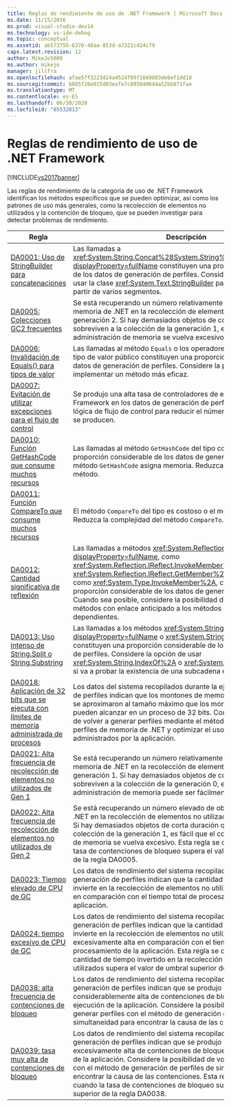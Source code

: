 ```yaml
---
title: Reglas de rendimiento de uso de .NET Framework | Microsoft Docs
ms.date: 11/15/2016
ms.prod: visual-studio-dev14
ms.technology: vs-ide-debug
ms.topic: conceptual
ms.assetid: ab573755-6370-48aa-853d-a7321c424c79
caps.latest.revision: 12
author: MikeJo5000
ms.author: mikejo
manager: jillfra
ms.openlocfilehash: afae57f3223d24a4524f89f1669883de6ef1dd18
ms.sourcegitcommit: b885f26e015d03eafe7c885040644a52bb071fae
ms.translationtype: MT
ms.contentlocale: es-ES
ms.lasthandoff: 06/30/2020
ms.locfileid: "85532813"
---
```

# <a name="net-framework-usage-performance-rules"></a>Reglas de rendimiento de uso de .NET Framework
[!INCLUDE[vs2017banner](../includes/vs2017banner.md)]

Las reglas de rendimiento de la categoría de uso de .NET Framework identifican los métodos específicos que se pueden optimizar, así como los patrones de uso más generales, como la recolección de elementos no utilizados y la contención de bloqueo, que se pueden investigar para detectar problemas de rendimiento.  
  
|Regla|Descripción|  
|-|-|  
|[DA0001: Uso de StringBuilder para concatenaciones](../profiling/da0001-use-stringbuilder-for-concatenations.md)|Las llamadas a <xref:System.String.Concat%28System.String%2CSystem.String%29?displayProperty=fullName> constituyen una proporción considerable de los datos de generación de perfiles. Considere la posibilidad de usar la clase <xref:System.Text.StringBuilder> para construir cadenas a partir de varios segmentos.|  
|[DA0005: Colecciones GC2 frecuentes](../profiling/da0005-frequent-gc2-collections.md)|Se está recuperando un número relativamente elevado de objetos de memoria de .NET en la recolección de elementos no utilizados de la generación 2. Si hay demasiados objetos de corta duración que sobreviven a la colección de la generación 1, es fácil que el coste de administración de memoria se vuelva excesivo.|  
|[DA0006: Invalidación de Equals() para tipos de valor](../profiling/da0006-override-equals-parens-for-value-types.md)|Las llamadas al método `Equals` o los operadores de igualdad de un tipo de valor público constituyen una proporción considerable de los datos de generación de perfiles. Considere la posibilidad de implementar un método más eficaz.|  
|[DA0007: Evitación de utilizar excepciones para el flujo de control](../profiling/da0007-avoid-using-exceptions-for-control-flow.md)|Se produjo una alta tasa de controladores de excepciones de .NET Framework en los datos de generación de perfiles. Puede utilizar otra lógica de flujo de control para reducir el número de excepciones que se producen.|  
|[DA0010: Función GetHashCode que consume muchos recursos](../profiling/da0010-expensive-gethashcode.md)|Las llamadas al método `GetHashCode` del tipo constituyen una proporción considerable de los datos de generación de perfiles o el método `GetHashCode` asigna memoria. Reduzca la complejidad del método.|  
|[DA0011: Función CompareTo que consume muchos recursos](../profiling/da0011-expensive-compareto.md)|El método `CompareTo` del tipo es costoso o el método asigna memoria. Reduzca la complejidad del método `CompareTo`.|  
|[DA0012: Cantidad significativa de reflexión](../profiling/da0012-significant-amount-of-reflection.md)|Las llamadas a métodos <xref:System.Reflection?displayProperty=fullName>, como <xref:System.Reflection.IReflect.InvokeMember%2A> y <xref:System.Reflection.IReflect.GetMember%2A>, o a métodos Type, como <xref:System.Type.InvokeMember%2A>, constituyen una proporción considerable de los datos de generación de perfiles. Cuando sea posible, considere la posibilidad de reemplazar estos métodos con enlace anticipado a los métodos de ensamblados dependientes.|  
|[DA0013: Uso intenso de String.Split o String.Substring](../profiling/da0013-high-usage-of-string-split-or-string-substring.md)|Las llamadas a los métodos <xref:System.String.Split%2A?displayProperty=fullName> o <xref:System.String.Substring%2A> constituyen una proporción considerable de los datos de generación de perfiles. Considere la opción de usar <xref:System.String.IndexOf%2A> o <xref:System.String.IndexOfAny%2A> si va a probar la existencia de una subcadena en una cadena.|  
|[DA0018: Aplicación de 32 bits que se ejecuta con límites de memoria administrada de procesos](../profiling/da0018-32-bit-application-running-at-process-managed-memory-limits.md)|Los datos del sistema recopilados durante la ejecución de generación de perfiles indican que los montones de memoria de .NET Framework se aproximaron al tamaño máximo que los montones administrados pueden alcanzar en un proceso de 32 bits. Considere la posibilidad de volver a generar perfiles mediante el método de generación de perfiles de memoria de .NET y optimizar el uso de recursos administrados por la aplicación.|  
|[DA0021: Alta frecuencia de recolección de elementos no utilizados de Gen 1](../profiling/da0021-high-rate-of-gen-1-garbage-collections.md)|Se está recuperando un número relativamente elevado de objetos de memoria de .NET en la recolección de elementos no utilizados de la generación 1. Si hay demasiados objetos de corta duración que sobreviven a la colección de la generación 0, el coste de administración de memoria puede ser fácilmente excesivo.|  
|[DA0022: Alta frecuencia de recolección de elementos no utilizados de Gen 2](../profiling/da0022-high-rate-of-gen-2-garbage-collections.md)|Se está recuperando un número elevado de objetos de memoria de .NET en la recolección de elementos no utilizados de la generación 2. Si hay demasiados objetos de corta duración que sobreviven a la colección de la generación 1, es fácil que el coste de administración de memoria se vuelva excesivo. Esta regla se desencadena cuando la tasa de contenciones de bloqueo supera el valor de umbral superior de la regla DA0005.|  
|[DA0023: Tiempo elevado de CPU de GC](../profiling/da0023-high-gc-cpu-time.md)|Los datos de rendimiento del sistema recopilados durante la generación de perfiles indican que la cantidad de tiempo que se invierte en la recolección de elementos no utilizados es considerable en comparación con el tiempo total de procesamiento de la aplicación.|  
|[DA0024: tiempo excesivo de CPU de GC](../profiling/da0024-excessive-gc-cpu-time.md)|Los datos de rendimiento del sistema recopilados durante la generación de perfiles indican que la cantidad de tiempo que se invierte en la recolección de elementos no utilizados es excesivamente alta en comparación con el tiempo total de procesamiento de la aplicación. Esta regla se desencadena cuando la cantidad de tiempo invertido en la recolección de elementos no utilizados supera el valor de umbral superior de la regla DA0023.|  
|[DA0038: alta frecuencia de contenciones de bloqueo](../profiling/da0038-high-rate-of-lock-contentions.md)|Los datos de rendimiento del sistema recopilados con los datos de generación de perfiles indican que se produjo una tasa considerablemente alta de contenciones de bloqueo durante la ejecución de la aplicación. Considere la posibilidad de volver a generar perfiles con el método de generación de perfiles de simultaneidad para encontrar la causa de las contenciones.|  
|[DA0039: tasa muy alta de contenciones de bloqueo](../profiling/da0039-very-high-rate-of-lock-contentions.md)|Los datos de rendimiento del sistema recopilados con los datos de generación de perfiles indican que se produjo una tasa excesivamente alta de contenciones de bloqueo durante la ejecución de la aplicación. Considere la posibilidad de volver a generar perfiles con el método de generación de perfiles de simultaneidad para encontrar la causa de las contenciones. Esta regla se desencadena cuando la tasa de contenciones de bloqueo supera el valor de umbral superior de la regla DA0038.|
